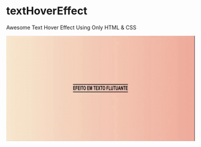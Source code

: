 # textHoverEffect
Awesome Text Hover Effect Using Only HTML &amp; CSS

![EfeitoText](./EfeitoText.gif)
